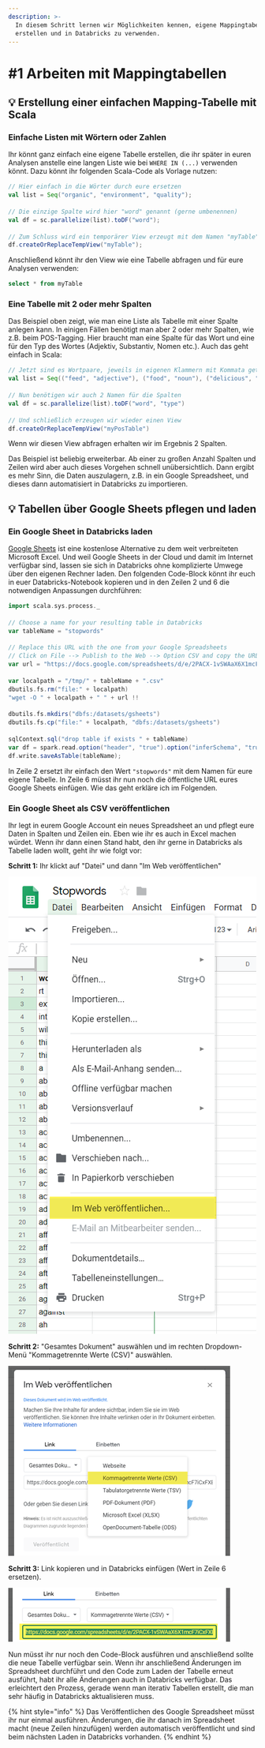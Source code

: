 ```yaml
---
description: >-
  In diesem Schritt lernen wir Möglichkeiten kennen, eigene Mappingtabellen zu
  erstellen und in Databricks zu verwenden.
---
```


# \#1 Arbeiten mit Mappingtabellen

## 💡 Erstellung einer einfachen Mapping-Tabelle mit Scala

### Einfache Listen mit Wörtern oder Zahlen

Ihr könnt ganz einfach eine eigene Tabelle erstellen, die ihr später in euren Analysen anstelle eine langen Liste wie bei `WHERE IN (...)` verwenden könnt. Dazu könnt ihr folgenden Scala-Code als Vorlage nutzen:

```scala
// Hier einfach in die Wörter durch eure ersetzen
val list = Seq("organic", "environment", "quality");

// Die einzige Spalte wird hier "word" genannt (gerne umbenennen)
val df = sc.parallelize(list).toDF("word");

// Zum Schluss wird ein temporärer View erzeugt mit dem Namen "myTable"
df.createOrReplaceTempView("myTable");
```

Anschließend könnt ihr den View wie eine Tabelle abfragen und für eure Analysen verwenden:

```sql
select * from myTable
```

### Eine Tabelle mit 2 oder mehr Spalten

Das Beispiel oben zeigt, wie man eine Liste als Tabelle mit einer Spalte anlegen kann. In einigen Fällen benötigt man aber 2 oder mehr Spalten, wie z.B. beim POS-Tagging. Hier braucht man eine Spalte für das Wort und eine für den Typ des Wortes \(Adjektiv, Substantiv, Nomen etc.\). Auch das geht einfach in Scala:

```scala
// Jetzt sind es Wortpaare, jeweils in eigenen Klammern mit Kommata getrennt
val list = Seq(("feed", "adjective"), ("food", "noun"), ("delicious", "adjective"))

// Nun benötigen wir auch 2 Namen für die Spalten
val df = sc.parallelize(list).toDF("word", "type")

// Und schließlich erzeugen wir wieder einen View
df.createOrReplaceTempView("myPosTable")
```

Wenn wir diesen View abfragen erhalten wir im Ergebnis 2 Spalten.

Das Beispiel ist beliebig erweiterbar. Ab einer zu großen Anzahl Spalten und Zeilen wird aber auch dieses Vorgehen schnell unübersichtlich. Dann ergibt es mehr Sinn, die Daten auszulagern, z.B. in ein Google Spreadsheet, und dieses dann automatisiert in Databricks zu importieren.

## 💡 Tabellen über Google Sheets pflegen und laden

###  Ein Google Sheet in Databricks laden

[Google Sheets](https://www.google.com/sheets/about/) ist eine kostenlose Alternative zu dem weit verbreiteten Microsoft Excel. Und weil Google Sheets in der Cloud und damit im Internet verfügbar sind, lassen sie sich in Databricks ohne komplizierte Umwege über den eigenen Rechner laden. Den folgenden Code-Block könnt ihr euch in euer Databricks-Notebook kopieren und in den Zeilen 2 und 6 die notwendigen Anpassungen durchführen:

```scala
import scala.sys.process._

// Choose a name for your resulting table in Databricks
var tableName = "stopwords"

// Replace this URL with the one from your Google Spreadsheets
// Click on File --> Publish to the Web --> Option CSV and copy the URL
var url = "https://docs.google.com/spreadsheets/d/e/2PACX-1vSWAaX6X1mcF7iCxFXE7dvwQHxb01L4CPlwgGPkmBYDLCsHozvANJBXs_sxlEJ37tAC-jBrZ0c7ADf2/pub?output=csv"

var localpath = "/tmp/" + tableName + ".csv"
dbutils.fs.rm("file:" + localpath)
"wget -O " + localpath + " " + url !!

dbutils.fs.mkdirs("dbfs:/datasets/gsheets")
dbutils.fs.cp("file:" + localpath, "dbfs:/datasets/gsheets")

sqlContext.sql("drop table if exists " + tableName)
var df = spark.read.option("header", "true").option("inferSchema", "true").csv("/datasets/gsheets/" + tableName + ".csv");
df.write.saveAsTable(tableName);
```

In Zeile 2 ersetzt ihr einfach den Wert `"stopwords"` mit dem Namen für eure eigene Tabelle. In Zeile 6 müsst ihr nun noch die öffentliche URL eures Google Sheets einfügen. Wie das geht erkläre ich im Folgenden.

### Ein Google Sheet als CSV veröffentlichen

Ihr legt in eurem Google Account ein neues Spreadsheet an und pflegt eure Daten in Spalten und Zeilen ein. Eben wie ihr es auch in Excel machen würdet. Wenn ihr dann einen Stand habt, den ihr gerne in Databricks als Tabelle laden wollt, geht ihr wie folgt vor:

**Schritt 1:** Ihr klickt auf "Datei" und dann "Im Web veröffentlichen"

![](../../../.gitbook/assets/image%20%2837%29.png)

**Schritt 2:** "Gesamtes Dokument" auswählen und im rechten Dropdown-Menü "Kommagetrennte Werte \(CSV\)" auswählen.

![](../../../.gitbook/assets/image%20%2823%29.png)

**Schritt 3:** Link kopieren und in Databricks einfügen \(Wert in Zeile 6 ersetzen\).

![Diesen Link in die Zwischenablage kopieren.](../../../.gitbook/assets/image%20%2819%29.png)

Nun müsst ihr nur noch den Code-Block ausführen und anschließend sollte die neue Tabelle verfügbar sein. Wenn ihr anschließend Änderungen im Spreadsheet durchführt und den Code zum Laden der Tabelle erneut ausführt, habt ihr alle Änderungen auch in Databricks verfügbar. Das erleichtert den Prozess, gerade wenn man iterativ Tabellen erstellt, die man sehr häufig in Databricks aktualisieren muss.

{% hint style="info" %}
Das Veröffentlichen des Google Spreadsheet müsst ihr nur einmal ausführen. Änderungen, die ihr danach im Spreadsheet macht \(neue Zeilen hinzufügen\) werden automatisch veröffentlicht und sind beim nächsten Laden in Databricks vorhanden.
{% endhint %}

## 

